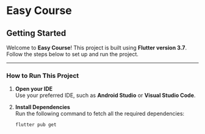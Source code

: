 # Easy Course

## Getting Started
Welcome to **Easy Course**! This project is built using **Flutter version 3.7**. Follow the steps below to set up and run the project.

---

### How to Run This Project

1. **Open your IDE**  
   Use your preferred IDE, such as **Android Studio** or **Visual Studio Code**.

2. **Install Dependencies**  
   Run the following command to fetch all the required dependencies:
   ```bash
   flutter pub get
